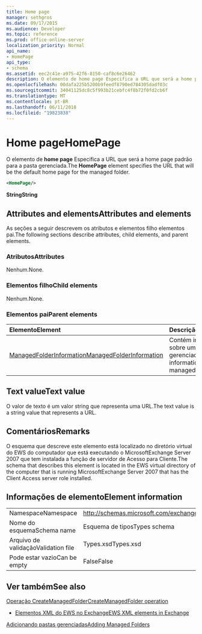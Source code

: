 ```yaml
---
title: Home page
manager: sethgros
ms.date: 09/17/2015
ms.audience: Developer
ms.topic: reference
ms.prod: office-online-server
localization_priority: Normal
api_name:
- HomePage
api_type:
- schema
ms.assetid: eec2c41e-a975-42f6-8150-caf8c6e26462
description: O elemento de home page Especifica a URL que será a home page padrão para a pasta gerenciada.
ms.openlocfilehash: 00dafa225b5200b9feedf8790ed784305dadf03c
ms.sourcegitcommit: 34041125dc8c5f993b21cebfc4f8b72f0fd2cb6f
ms.translationtype: MT
ms.contentlocale: pt-BR
ms.lasthandoff: 06/11/2018
ms.locfileid: "19823838"
---
```

# <a name="homepage"></a><span data-ttu-id="0d664-103">Home page</span><span class="sxs-lookup"><span data-stu-id="0d664-103">HomePage</span></span>

<span data-ttu-id="0d664-104">O elemento de **home page** Especifica a URL que será a home page padrão para a pasta gerenciada.</span><span class="sxs-lookup"><span data-stu-id="0d664-104">The **HomePage** element specifies the URL that will be the default home page for the managed folder.</span></span> 
  
```xml
<HomePage/>
```

 <span data-ttu-id="0d664-105">**String**</span><span class="sxs-lookup"><span data-stu-id="0d664-105">**String**</span></span>
## <a name="attributes-and-elements"></a><span data-ttu-id="0d664-106">Attributes and elements</span><span class="sxs-lookup"><span data-stu-id="0d664-106">Attributes and elements</span></span>

<span data-ttu-id="0d664-107">As seções a seguir descrevem os atributos e elementos filho elementos pai.</span><span class="sxs-lookup"><span data-stu-id="0d664-107">The following sections describe attributes, child elements, and parent elements.</span></span>
  
### <a name="attributes"></a><span data-ttu-id="0d664-108">Atributos</span><span class="sxs-lookup"><span data-stu-id="0d664-108">Attributes</span></span>

<span data-ttu-id="0d664-109">Nenhum.</span><span class="sxs-lookup"><span data-stu-id="0d664-109">None.</span></span>
  
### <a name="child-elements"></a><span data-ttu-id="0d664-110">Elementos filho</span><span class="sxs-lookup"><span data-stu-id="0d664-110">Child elements</span></span>

<span data-ttu-id="0d664-111">Nenhum.</span><span class="sxs-lookup"><span data-stu-id="0d664-111">None.</span></span>
  
### <a name="parent-elements"></a><span data-ttu-id="0d664-112">Elementos pai</span><span class="sxs-lookup"><span data-stu-id="0d664-112">Parent elements</span></span>

|<span data-ttu-id="0d664-113">**Elemento**</span><span class="sxs-lookup"><span data-stu-id="0d664-113">**Element**</span></span>|<span data-ttu-id="0d664-114">**Descrição**</span><span class="sxs-lookup"><span data-stu-id="0d664-114">**Description**</span></span>|
|:-----|:-----|
|[<span data-ttu-id="0d664-115">ManagedFolderInformation</span><span class="sxs-lookup"><span data-stu-id="0d664-115">ManagedFolderInformation</span></span>](managedfolderinformation.md) <br/> |<span data-ttu-id="0d664-116">Contém informações sobre uma pasta gerenciada.</span><span class="sxs-lookup"><span data-stu-id="0d664-116">Contains information about a managed folder.</span></span>  <br/> |
   
## <a name="text-value"></a><span data-ttu-id="0d664-117">Text value</span><span class="sxs-lookup"><span data-stu-id="0d664-117">Text value</span></span>

<span data-ttu-id="0d664-118">O valor de texto é um valor string que representa uma URL.</span><span class="sxs-lookup"><span data-stu-id="0d664-118">The text value is a string value that represents a URL.</span></span>
  
## <a name="remarks"></a><span data-ttu-id="0d664-119">Comentários</span><span class="sxs-lookup"><span data-stu-id="0d664-119">Remarks</span></span>

<span data-ttu-id="0d664-120">O esquema que descreve este elemento está localizado no diretório virtual do EWS do computador que está executando o MicrosoftExchange Server 2007 que tem instalada a função de servidor de Acesso para Cliente.</span><span class="sxs-lookup"><span data-stu-id="0d664-120">The schema that describes this element is located in the EWS virtual directory of the computer that is running MicrosoftExchange Server 2007 that has the Client Access server role installed.</span></span>
  
## <a name="element-information"></a><span data-ttu-id="0d664-121">Informações de elemento</span><span class="sxs-lookup"><span data-stu-id="0d664-121">Element information</span></span>

|||
|:-----|:-----|
|<span data-ttu-id="0d664-122">Namespace</span><span class="sxs-lookup"><span data-stu-id="0d664-122">Namespace</span></span>  <br/> |http://schemas.microsoft.com/exchange/services/2006/types  <br/> |
|<span data-ttu-id="0d664-123">Nome do esquema</span><span class="sxs-lookup"><span data-stu-id="0d664-123">Schema name</span></span>  <br/> |<span data-ttu-id="0d664-124">Esquema de tipos</span><span class="sxs-lookup"><span data-stu-id="0d664-124">Types schema</span></span>  <br/> |
|<span data-ttu-id="0d664-125">Arquivo de validação</span><span class="sxs-lookup"><span data-stu-id="0d664-125">Validation file</span></span>  <br/> |<span data-ttu-id="0d664-126">Types.xsd</span><span class="sxs-lookup"><span data-stu-id="0d664-126">Types.xsd</span></span>  <br/> |
|<span data-ttu-id="0d664-127">Pode estar vazio</span><span class="sxs-lookup"><span data-stu-id="0d664-127">Can be empty</span></span>  <br/> |<span data-ttu-id="0d664-128">False</span><span class="sxs-lookup"><span data-stu-id="0d664-128">False</span></span>  <br/> |
   
## <a name="see-also"></a><span data-ttu-id="0d664-129">Ver também</span><span class="sxs-lookup"><span data-stu-id="0d664-129">See also</span></span>



[<span data-ttu-id="0d664-130">Operação CreateManagedFolder</span><span class="sxs-lookup"><span data-stu-id="0d664-130">CreateManagedFolder operation</span></span>](createmanagedfolder-operation.md)


- [<span data-ttu-id="0d664-131">Elementos XML do EWS no Exchange</span><span class="sxs-lookup"><span data-stu-id="0d664-131">EWS XML elements in Exchange</span></span>](ews-xml-elements-in-exchange.md)


[<span data-ttu-id="0d664-132">Adicionando pastas gerenciadas</span><span class="sxs-lookup"><span data-stu-id="0d664-132">Adding Managed Folders</span></span>](http://msdn.microsoft.com/library/846658c6-7043-40fb-8439-19f97c2a967f%28Office.15%29.aspx)

